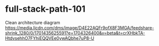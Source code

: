 # full-stack-path-101
Clean architecture diagram
https://media.licdn.com/dms/image/D4E22AQFr9ofX8F3MGA/feedshare-shrink_1280/0/1701435625591?e=1704326400&v=beta&t=crXHbkTA-HtdvsehhO7FYhiEQQVEe0ywAQbhe7uP8-U
